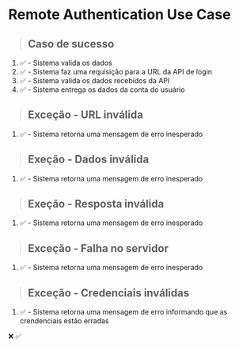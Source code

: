 # Remote  Authentication Use Case

> ## Caso de sucesso

1. ✅ - Sistema valida os dados
2. ✅ - Sistema faz uma requisição para a URL da API de login
3. ✅ - Sistema valida os dados recebidos da API
4. ✅ - Sistema entrega os dados da conta do usuário

> ## Exceção - URL inválida

1. ✅ - Sistema retorna uma mensagem de erro inesperado

> ## Exeção - Dados inválida

1. ✅ - Sistema retorna uma mensagem de erro inesperado

> ## Exeção - Resposta inválida

1. ✅ - Sistema retorna uma mensagem de erro inesperado

> ## Exceção - Falha no servidor

1. ✅ - Sistema retorna uma mensagem de erro inesperado

> ## Exceção - Credenciais inválidas

1. ✅ - Sistema retorna uma mensagem de erro informando que as crendenciais estão erradas

❌ ✅
